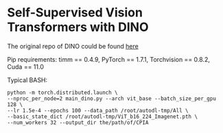 # Self-Supervised Vision Transformers with DINO

The original repo of DINO could be found [here](https://github.com/facebookresearch/dino "DINO")

Pip requirements:	timm == 0.4.9, PyTorch == 1.7.1, Torchvision == 0.8.2, Cuda == 11.0

Typical BASH: 
   ```console
python -m torch.distributed.launch \
--nproc_per_node=2 main_dino.py --arch vit_base --batch_size_per_gpu 128 \
--lr 1.5e-4 --epochs 100 --data_path /root/autodl-tmp/All \
--basic_state_dict /root/autodl-tmp/ViT_b16_224_Imagenet.pth \
--num_workers 32 --output_dir the/path/of/CPIA
   ```
